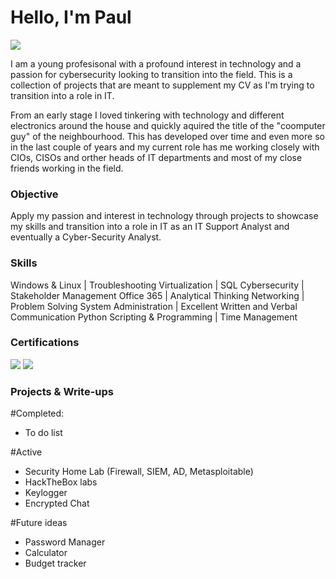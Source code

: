 # Hello, I'm Paul
<a href="https://www.linkedin.com/in/paul-lupe"><img src="https://img.shields.io/badge/-LinkedIn-0072b1?&style=for-the-badge&logo=linkedin&logoColor=white" /></a>

I am a young profesisonal with a profound interest in technology and a passion for cybersecurity looking to transition into the field. This is a collection of projects that are meant to supplement my CV as I'm trying to transition into a role in IT.

From an early stage I loved tinkering with technology and different electronics around the house and quickly aquired the title of the "coomputer guy" of the neighbourhood. This has developed over time and even more so in the last couple of years and my current role has me working closely with CIOs, CISOs and orther heads of IT departments and most of my close friends working in the field.

### Objective ###
Apply my passion and interest in technology through projects to showcase my skills and transition into a role in IT as an IT Support Analyst and eventually a Cyber-Security Analyst.

### Skills ###
Windows & Linux                 |   Troubleshooting 
Virtualization                  |   SQL
Cybersecurity                   |   Stakeholder Management
Office 365                      |   Analytical Thinking
Networking                      |   Problem Solving
System Administration           |   Excellent Written and Verbal Communication
Python Scripting & Programming  |   Time Management

### Certifications ###
<div>
<img src="https://img.shields.io/badge/-Security%2B-FF0000?&style=for-the-badge&logo=CompTIA&logoColor=white" />
<img src="https://img.shields.io/badge/-Google%20IT%20Support%20Certification-4285F4?&style=for-the-badge&logo=Google&logoColor=white" />
</div>

### Projects & Write-ups ###
#Completed:
- To do list

#Active
- Security Home Lab (Firewall, SIEM, AD, Metasploitable)
- HackTheBox labs
- Keylogger
- Encrypted Chat 

#Future ideas
- Password Manager
- Calculator
- Budget tracker
